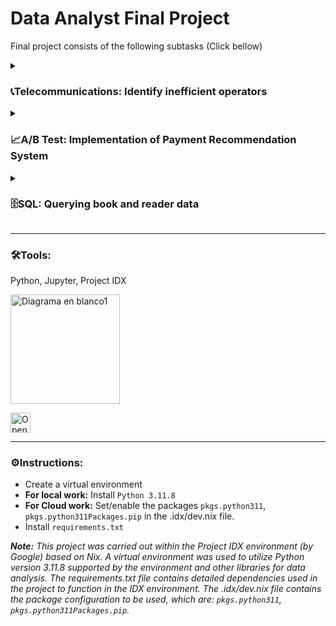 # Data Analyst Final Project
Final project consists of the following subtasks (Click bellow)

<details><summary><H3>📞<b>Telecommunications:</b> Identify inefficient operators</H3></summary><br>

<b>Business Type:</b> Virtual Telephony Service<br>

<b>Description</b><br>
Identify inefficient operators based on dropped calls and long wait times for incoming calls, and low number of outgoing calls; so that supervisors can make decisions regarding staff training and management to improve operational efficiency and customer satisfaction.

<b>Process</b><br>
<img src="https://github.com/ScinDBad/DA_proyecto_final/assets/153782475/abe0622c-7976-4ea1-b6d0-1f0d6d13abd5" alt="Diagrama en blanco8" width="500"><br>
</details>


<details><summary><H3>📈<b>A/B Test:</b> Implementation of Payment Recommendation System</H3></summary><br>
  
<b>Business Type:</b> International Online Store<br>

<b>Description</b><br>
To test changes related to the introduction of an improved recommendation system, observe the feasibility of implementing the new system, and its conversion of purchases within the next 14 days.

<b>Process</b><br>
<img src="https://github.com/ScinDBad/DA_proyecto_final/assets/153782475/07f48332-0d35-4092-a97b-5838d036541c" alt="Diagrama en blanco8" width="500"><br>
</details>

<details><summary><H3>🗄️<b>SQL:</b> Querying book and reader data</H3></summary><br>
  
<b>Business Type:</b> Digital Library Application Development Startup<br>

<b>Description</b><br>
Connect to a database of books, publishers, authors, and customer ratings and book reviews to generate a value proposition for a new product (book purchase and digital reading application) based on descriptive statistics, trending authors, publishers, titles, and reviews.

<b>Process</b><br>
<img src="https://github.com/ScinDBad/DA_proyecto_final/assets/153782475/70b10f4a-3c5e-4262-b091-136041aa5c84" alt="Diagrama en blanco8" width="500"><br>
</details>

___

### 🛠️Tools:<br>
Python, Jupyter, Project IDX

<img src="https://github.com/ScinDBad/gamEda/assets/153782475/b44447b0-2286-4c64-889c-1944c1c7e51c" alt="Diagrama en blanco1" width="175"><br>

<a href="https://idx.google.com/import?url=https://github.com/ScinDBad/DA_proyecto_final">
<picture>
  <source media="(prefers-color-scheme: dark)" srcset="https://cdn.idx.dev/btn/open_dark_32@2x.png">
  <source media="(prefers-color-scheme: light)" srcset="https://cdn.idx.dev/btn/open_light_32@2x.png">
  <img height="32" alt="Open in IDX" src="https://cdn.idx.dev/btn/open_purple_32@2x.png">
</picture>
</a>

___
### ⚙️Instructions:
- Create a virtual environment
- __For local work:__ Install `Python 3.11.8`
- __For Cloud work:__ Set/enable the packages `pkgs.python311`, `pkgs.python311Packages.pip` in the .idx/dev.nix file.
- Install `requirements.txt`

_**Note:**
This project was carried out within the Project IDX environment (by Google) based on Nix.
A virtual environment was used to utilize Python version 3.11.8 supported by the environment and other libraries for data analysis.
The requirements.txt file contains detailed dependencies used in the project to function in the IDX environment.
The .idx/dev.nix file contains the package configuration to be used, which are: `pkgs.python311`, `pkgs.python311Packages.pip`._
